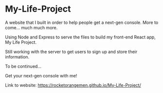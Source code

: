 # My-Life-Project

A website that I built in order to help people get a next-gen console. More to come... much much more.

Using Node and Express to serve the files to build my front-end React app, My Life Project.

Still working with the server to get users to sign up and store their information.

To be continued...

Get your next-gen console with me!

Link to website: https://rocketorangemen.github.io/My-Life-Project/
<!-- work in progress -->


<!-- Trying to get the React app to show the index.html 2:55pm 8/30 -->